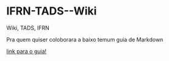 # IFRN-TADS--Wiki
Wiki, TADS, IFRN

Pra quem quiser coloborara a baixo temum guia de Markdown

[link para o guia!](https://guides.github.com/features/mastering-markdown/)
